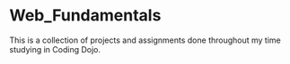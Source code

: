 # Web_Fundamentals
This is a collection of projects and assignments done throughout my time studying in Coding Dojo.
